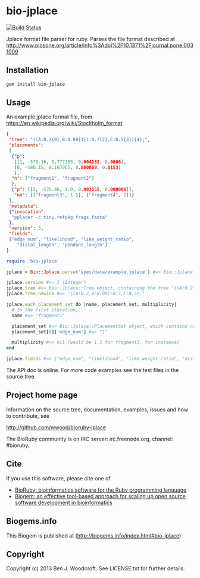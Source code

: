 # bio-jplace

[![Build Status](https://secure.travis-ci.org/wwood/bioruby-jplace.png)](http://travis-ci.org/wwood/bioruby-jplace)

Jplace format file parser for ruby. Parses the file format described at http://www.plosone.org/article/info%3Adoi%2F10.1371%2Fjournal.pone.0031009

## Installation

```sh
gem install bio-jplace
```

## Usage

An example jplace format file, from https://en.wikipedia.org/wiki/Stockholm_format
```json
{
 "tree": "((A:0.2{0},B:0.09{1}):0.7{2},C:0.5{3}){4};",
 "placements":
 [
  {"p":
   [[1, -578.16, 0.777385, 0.004132, 0.0006],
   [0, -580.15, 0.107065, 0.000009, 0.0153]
   ],
  "n": ["fragment1", "fragment2"]
  },
  {"p": [[2, -576.46, 1.0, 0.003555, 0.000006]],
   "nm": [["fragment3", 1.5], ["fragment4", 2]]}
 ],
 "metadata":
 {"invocation":
  "pplacer -c tiny.refpkg frags.fasta"
 },
 "version": 3,
 "fields":
 ["edge_num", "likelihood", "like_weight_ratio",
    "distal_length", "pendant_length"]
}
```

```ruby
require 'bio-jplace'

jplace = Bio::Jplace.parse('spec/data/example.jplace') #=> Bio::Jplace object

jplace.version #=> 3 (Integer)
jplace.tree #=> Bio::Jplace::Tree object, containing the tree "((A:0.2{0},B:0.09{1}):0.7{2},C:0.5{3}){4};"
jplace.tree.newick #=> "((A:0.2,B:0.09):0.7,C:0.5);"

jplace.each_placement_set do |name, placement_set, multiplicity|
  # In the first iteration,
  name #=> "fragment1"

  placement_set #=> Bio::Jplace::PlacementSet object, which contains none or more Bio::Jplace::Placement objects
  placement_set[0]['edge_num'] #=> "1"

  multiplicity #=> nil (would be 1.5 for fragment3, for instance)
end

jplace.fields #=> ["edge_num", "likelihood", "like_weight_ratio", "distal_length", "pendant_length"]
```

The API doc is online. For more code examples see the test files in
the source tree.
        
## Project home page

Information on the source tree, documentation, examples, issues and
how to contribute, see

  http://github.com/wwood/bioruby-jplace

The BioRuby community is on IRC server: irc.freenode.org, channel: #bioruby.

## Cite

If you use this software, please cite one of
  
* [BioRuby: bioinformatics software for the Ruby programming language](http://dx.doi.org/10.1093/bioinformatics/btq475)
* [Biogem: an effective tool-based approach for scaling up open source software development in bioinformatics](http://dx.doi.org/10.1093/bioinformatics/bts080)

## Biogems.info

This Biogem is published at (http://biogems.info/index.html#bio-jplace)

## Copyright

Copyright (c) 2013 Ben J. Woodcroft. See LICENSE.txt for further details.

